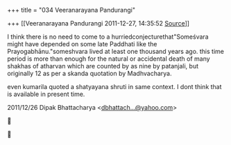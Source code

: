 +++
title = "034 Veeranarayana Pandurangi"

+++
[[Veeranarayana Pandurangi	2011-12-27, 14:35:52 [Source](https://groups.google.com/g/bvparishat/c/f_zr5lOSNCs)]]



I think there is no need to come to a hurriedconjecturethat"Someśvara might have depended on some late Paddhati like the Prayogabhānu."someshvara lived at least one thousand years ago. this time period is more than enough for the natural or accidental death of many shakhas of atharvan which are counted by as nine by patanjali, but originally 12 as per a skanda quotation by Madhvacharya.

  

even kumarila quoted a shatyayana shruti in same context. I dont think that is available in present time.  

  

  

2011/12/26 Dipak Bhattacharya \<[dbhattach...@yahoo.com]()\>





